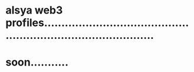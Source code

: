 # alsya web3 profiles.....................................................................................
# soon...........
